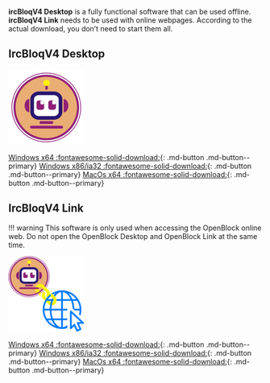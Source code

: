 **ircBloqV4 Desktop** is a fully functional software that can be used offline. **ircBloqV4 Link** needs to be used with online webpages. According to the actual download, you don’t need to start them all.

## IrcBloqV4 Desktop

![](assets/IrcBloq.png)

[Windows x64 :fontawesome-solid-download:](https://drive.google.com/uc?export=download&confirm=3Ti4&id=1NUJyIaTFJ4knzWHR8_A3MH0R8qj9j2js){: .md-button  .md-button--primary}
[Windows x86/ia32 :fontawesome-solid-download:](https://drive.google.com/uc?export=download&confirm=0iXp&id=1iNSsxyqBYY4WAgtDRuwOzS8e2t9hxPTB){: .md-button  .md-button--primary}
[MacOs x64 :fontawesome-solid-download:](https://drive.google.com/uc?export=download&confirm=rzf7&id=1-XspdPs0IzxZRIK8fb_hE7BoF5LBcXJ5){: .md-button  .md-button--primary}

## IrcBloqV4 Link

!!! warning
    This software is only used when accessing the OpenBlock online web. Do not open the OpenBlock Desktop and OpenBlock Link at the same time.

![](assets/IrcBloq-Link.png)

[Windows x64 :fontawesome-solid-download:](https://drive.google.com/uc?export=download&confirm=WSSP&id=132c-9A2jWF1UaNNcuLZB1sJN3wL-OTAM){: .md-button  .md-button--primary}
[Windows x86/ia32 :fontawesome-solid-download:](https://drive.google.com/uc?export=download&confirm=juMm&id=1Q1hwa1aP8eylJaR9g1GfVvQ93bVOg3jt){: .md-button  .md-button--primary}
[MacOs x64 :fontawesome-solid-download:](https://drive.google.com/uc?export=download&confirm=9W1-&id=12T0G3ONmwrnDGMshJKLy71Ju67ryNQky){: .md-button  .md-button--primary}
